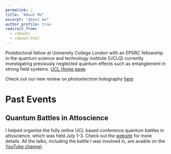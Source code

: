 ```yaml
---
permalink: /
title: "About Me"
excerpt: "About me"
author_profile: true
redirect_from:
  - /about/
  - /about.html
---
```


Postdoctoral fellow at University College London with an EPSRC fellowship in the quantum science and technology institute (UCLQ) currently investigating previously neglected quantum effects such as entanglement in strong field systems. [UCL Home page](https://iris.ucl.ac.uk/iris/browse/profile?upi=ASAMA74).

Check out our new review on photoelectron holography [here](https://iopscience.iop.org/article/10.1088/1361-6633/ab5c91)


Past Events
=================

Quantum Battles in Attoscience
------------------------------
I helped organise the fully online UCL based conference quantum battles in attoscience, which was held July 1-3. Check out the [website](https://www.quantumbattles.com/)
for more details. All the talks, including the battle I was involved in, are avaible on the [YouTube channel](https://www.youtube.com/channel/UCBg-O7WZ8gZLBb6jTWn-McA/featured).
